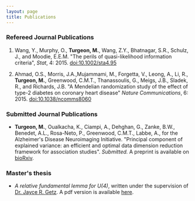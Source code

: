 ```yaml
---
layout: page
title: Publications
---
```


### Refereed Journal Publications

 1. Wang, Y., Murphy, O., **Turgeon, M.**, Wang, Z.Y., Bhatnagar, S.R., Schulz, J., and Moodie, E.E.M. "The perils of quasi-likelihood information criteria", *Stat*, 4: 2015. [doi:10.1002/sta4.95](http://dx.doi.org/10.1002/sta4.95)
    
 2. Ahmad, O.S., Morris, J.A.,Mujammami, M., Forgetta, V., Leong, A., Li, R., **Turgeon, M.**, Greenwood, C.M.T., Thanassoulis, G., Meigs, J.B., Sladek, R., and Richards, J.B.  "A Mendelian randomization study of the effect of type-2 diabetes on coronary heart disease" *Nature Communications*, 6: 2015. [doi:10.1038/ncomms8060](http://dx.doi.org/10.1038/ncomms8060)

### Submitted Journal Publications
 - **Turgeon, M.**, Oualkacha, K., Ciampi, A., Dehghan, G., Zanke, B.W., Benedet, A.L., Rosa-Neto, P., Greenwood, C.M.T., Labbe, A., for the Alzheimer's Disease Neuroimaging Initiative. "Principal component of explained variance: an efficient and optimal data dimension reduction framework for association studies". *Submitted.* A preprint is available on [bioRxiv](http://biorxiv.org/content/early/2016/01/13/036566).

### Master's thesis

 - *A relative fundamental lemma for U(4)*, written under the supervision of [Dr. Jayce R. Getz](https://services.math.duke.edu/~jgetz/). A pdf version is available [here](/pdfs/thesis.pdf).
